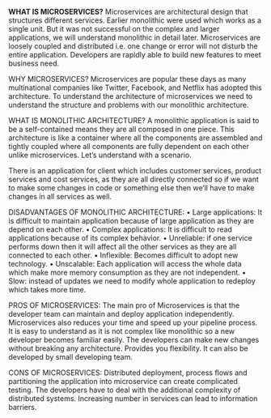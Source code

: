 <b>WHAT IS MICROSERVICES?</b>
Microservices are architectural design that structures different services. Earlier monolithic were used which works as a single unit. But it was not successful on the complex and larger applications, we will understand monolithic in detail later. Microservices are loosely coupled and distributed i.e. one change or error will not disturb the entire application. Developers are rapidly able to build new features to meet business need.

WHY MICROSERVICES?
Microservices are popular these days as many multinational companies like Twitter, Facebook, and Netflix has adopted this architecture. 
To understand the architecture of microservices we need to understand the structure and problems with our monolithic architecture.

WHAT IS MONOLITHIC ARCHITECTURE?
A monolithic application is said to be a self-contained means they are all composed in one piece. This architecture is like a container where all the components are assembled and tightly coupled where all components are fully dependent on each other unlike microservices.
Let’s understand with a scenario.
 
There is an application for client which includes customer services, product services and cost services, as they are all directly connected so if we want to make some changes in code or something else then we’ll have to make changes in all services as well. 

DISADVANTAGES OF MONOLITHIC ARCHITECTURE:
•	Large applications: It is difficult to maintain application because of large application as they are depend on each other. 
•	Complex applications: It is difficult to read applications because of its complex behavior. 
•	Unreliable: if one service performs down then it will affect all the other services as they are all connected to each other.
•	Inflexible: Becomes difficult to adopt new technology.
•	Unscalable: Each application will access the whole data which make more memory consumption as they are not independent.
•	Slow: instead of updates we need to modify whole application to redeploy which takes more time.

PROS OF MICROSERVICES: The main pro of Microservices is that the developer team can maintain and deploy application independently. Microservices also reduces your time and speed up your pipeline process. It is easy to understand as it is not complex like monolithic so a new developer becomes familiar easily. The developers can make new changes without breaking any architecture. Provides you flexibility. It can also be developed by small developing team.   

CONS OF MICROSERVICES:  Distributed deployment, process flows and partitioning the application into microservice can create complicated testing. The developers have to deal with the additional complexity of distributed systems. Increasing number in services can lead to information barriers.
